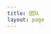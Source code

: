 ```yaml
---
title: 团队
layout: page
---
```


<script setup>
import {
  VPTeamPage,
  VPTeamPageTitle,
	VPTeamMembers,
	VPTeamPageSection
} from 'vitepress/theme'

const svg = {
  gitee:'<svg t="1688198073080" class="icon" viewBox="0 0 1024 1024" version="1.1" xmlns="http://www.w3.org/2000/svg" p-id="1524" width="200" height="200"><path d="M512 1024C229.222 1024 0 794.778 0 512S229.222 0 512 0s512 229.222 512 512-229.222 512-512 512z m259.149-568.883h-290.74a25.293 25.293 0 0 0-25.292 25.293l-0.026 63.206c0 13.952 11.315 25.293 25.267 25.293h177.024c13.978 0 25.293 11.315 25.293 25.267v12.646a75.853 75.853 0 0 1-75.853 75.853h-240.23a25.293 25.293 0 0 1-25.267-25.293V417.203a75.853 75.853 0 0 1 75.827-75.853h353.946a25.293 25.293 0 0 0 25.267-25.292l0.077-63.207a25.293 25.293 0 0 0-25.268-25.293H417.152a189.62 189.62 0 0 0-189.62 189.645V771.15c0 13.977 11.316 25.293 25.294 25.293h372.94a170.65 170.65 0 0 0 170.65-170.65V480.384a25.293 25.293 0 0 0-25.293-25.267z" fill="#C71D23" p-id="1525"></path></svg>'
  }
const members = [
  
   {
    avatar: 'https://foruda.gitee.com/avatar/1677152875659480553/8865979_hikari666_1656301991.png!avatar200',
    name: '渔火Arcadia',
    title: '提供云崽相关内容索引库',
    links: [
      { icon: 'github', link: 'https://github.com/yhArcadia/Yunzai-Bot-plugins-index'},
     { icon: {
        svg:svg.gitee
        },
      link: 'https://gitee.com/yhArcadia/Yunzai-Bot-plugins-index'
    },
 
     
        ],
  },
  {
    avatar: 'https://foruda.gitee.com/avatar/1676971263206987923/1485053_le-niao_1637417114.png!avatar200',
    name: 'Le-niao',
    title: '提供原版 Yunzai',
    links: [
      { icon: 'github', link: 'https://github.com/Le-niao/Yunzai-Bot'},
     { icon: {
        svg:svg.gitee
        },
      link: 'https://gitee.com/Le-niao/Yunzai-Bot'
    },
 
     
        ],
  },
  {
    avatar: 'https://foruda.gitee.com/avatar/1677029104898914034/4964418_yoimiya-kokomi_1647934929.png!avatar200',
    name: 'Kokomi',
    title: '喵版 Yunzai，及喵喵插件 (miao-plugin)',
    links: [
      { icon: 'github', link: 'https://github.com/yoimiya-kokomi/Miao-Yunzai'},
     { icon: {
        svg:svg.gitee
        },
      link: 'https://gitee.com/yoimiya-kokomi/Miao-Yunzai'
    },
 
     
        ],
  },
   {
    avatar: 'https://foruda.gitee.com/avatar/1677190833188346129/9890079_timerainstarsky_1655887701.png!avatar200',
    name: '时雨🌌星空',
    title: 'TRSS-Yunzai,TRSS一键部署脚本',
    links: [
      { icon: 'github', link: 'https://github.com/TimeRainStarSky/Yunzai'},
     { icon: {
        svg:svg.gitee
        },
      link: 'https://gitee.com/TimeRainStarSky/Yunzai'
    },
 
     
        ],
  },
  {
    avatar: 'https://foruda.gitee.com/avatar/1677208489500495040/10396541_nwflower_1657119167.png!avatar200',
    name: '听语惊花',
    title: 'Creator',
    org: 'Yunzai-Bot-lite',
    orgLink: 'https://gitee.com/Nwflower/yunzai-bot-lite',
    desc: 'Yunzai-Bot-lite，轻量版，无原神功能',
    links: [
      { icon: 'github', link: 'https://github.com/Nwflower/yunzai-bot-lite'},
     { icon: {
        svg:svg.gitee
        },
      link: 'https://gitee.com/Nwflower/yunzai-bot-lite'
    },
 
     
        ],
  }
   
  
]
const core = [
   {
    avatar: '/Contributors/海琴烟.jpg',
    name: 'Oldmemorie',
    title: 'Creator',
    org: 'yunzai-bot-docs',
    orgLink: 'https://github.com/Oldmemorie/yunzai-bot-docs',
    desc: 'yunzai bot 文档书写者',
    links: [
      { icon: 'github', link: 'https://github.com/yyx990803' },
      { icon: 'twitter', link: 'https://twitter.com/youyuxi' },
    ],
    sponsor: 'https://github.com/sponsors/yyx990803',
  },
]

</script>
<VPTeamPage>
	<VPTeamPageTitle>
		<template #title>重要贡献者</template>
		<template #lead>此页面尚未完成</template>
	</VPTeamPageTitle>
	<VPTeamMembers size="medium" :members="members" />
	<VPTeamPageSection>
		<template #title>文档发起人</template>
		<template #lead>oldmemorei</template>
		<template #members>
			<VPTeamMembers size="small" :members="core" />
		</template>
	</VPTeamPageSection>
</VPTeamPage>





